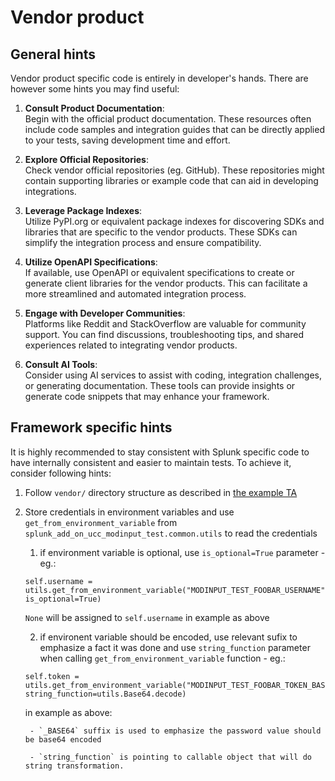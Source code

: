 # Vendor product

## General hints

Vendor product specific code is entirely in developer's hands. There are however some hints you may find useful:

1. **Consult Product Documentation**:  
   Begin with the official product documentation. These resources often include code samples and integration guides that can be directly applied to your tests, saving development time and effort.

2. **Explore Official Repositories**:  
   Check vendor official repositories (eg. GitHub). These repositories might contain supporting libraries or example code that can aid in developing integrations.

3. **Leverage Package Indexes**:  
   Utilize PyPI.org or equivalent package indexes for discovering SDKs and libraries that are specific to the vendor products. These SDKs can simplify the integration process and ensure compatibility.

4. **Utilize OpenAPI Specifications**:  
   If available, use OpenAPI or equivalent specifications to create or generate client libraries for the vendor products. This can facilitate a more streamlined and automated integration process.

5. **Engage with Developer Communities**:  
   Platforms like Reddit and StackOverflow are valuable for community support. You can find discussions, troubleshooting tips, and shared experiences related to integrating vendor products.

6. **Consult AI Tools**:  
   Consider using AI services to assist with coding, integration challenges, or generating documentation. These tools can provide insights or generate code snippets that may enhance your framework.

## Framework specific hints

It is highly recommended to stay consistent with Splunk specific code to have internally consistent and easier to maintain tests. To achieve it, consider following hints:

1. Follow `vendor/` directory structure as described in [the example TA](./before_you_write_your_first_line_of_code.md#learn-from-splunk-add-on-for-example)

2. Store credentials in environment variables and use `get_from_environment_variable` from `splunk_add_on_ucc_modinput_test.common.utils` to read the credentials

    1. if environment variable is optional, use `is_optional=True` parameter - eg.:

    ```
    self.username = utils.get_from_environment_variable("MODINPUT_TEST_FOOBAR_USERNAME", is_optional=True)
    ```
    `None` will be assigned to `self.username` in example as above

    2. if environent variable should be encoded, use relevant sufix to emphasize a fact it was done and use `string_function` parameter when calling `get_from_environment_variable` function - eg.:
    ```
    self.token = utils.get_from_environment_variable("MODINPUT_TEST_FOOBAR_TOKEN_BASE64", string_function=utils.Base64.decode)
    ```
    in example as above:
        
        - `_BASE64` suffix is used to emphasize the password value should be base64 encoded
        
        - `string_function` is pointing to callable object that will do string transformation.

